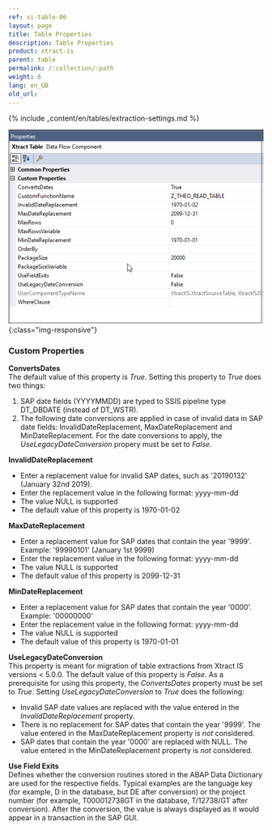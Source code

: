 ```yaml
---
ref: xi-table-06
layout: page
title: Table Properties
description: Table Properties
product: xtract-is
parent: table
permalink: /:collection/:path
weight: 6
lang: en_GB
old_url: 
---
```

{% include _content/en/tables/extraction-settings.md  %}

![Table-XIS-Properties](/img/content/Table-XIS-Properties.png){:class="img-responsive"}

### Custom Properties

**ConvertsDates**<br>
The default value of this property is *True*. Setting this property to *True* does two things:
1. SAP date fields (YYYYMMDD) are typed to SSIS pipeline type DT_DBDATE (instead of DT_WSTR).
2. The following date conversions are applied in case of invalid data in SAP date fields: InvalidDateReplacement, MaxDateReplacement and MinDateReplacement. For the date conversions to apply, the *UseLegacyDateConversion* propery must be set to *False*.<br>

**InvalidDateReplacement** <br>
* Enter a replacement value for invalid SAP dates, such as '20190132' (January 32nd  2019).
* Enter the replacement value in the following format: yyyy-mm-dd
* The value NULL is supported 
* The default value of this property is 1970-01-02

**MaxDateReplacement** <br>
* Enter a replacement value for SAP dates that contain the year '9999'. Example: '99990101' (January 1st 9999)
* Enter the replacement value in the following format: yyyy-mm-dd
* The value NULL is supported
* The default value of this property is 2099-12-31 

**MinDateReplacement** <br>
* Enter a replacement value for SAP dates that contain the year '0000'. Example: '00000000' 
* Enter the replacement value in the following format: yyyy-mm-dd
* The value NULL is supported
* The default value of this property is 1970-01-01 

**UseLegacyDateConversion**<br>
This property is meant for migration of table extractions from Xtract IS versions < 5.0.0. The default value of this property is *False*. As a prerequisite for using this property, the *ConvertsDates* property must be set to *True*. Setting *UseLegacyDateConversion* to *True* does the following:
* Invalid SAP date values are replaced with the value entered in the *InvalidDateReplacement* property.
* There is no replacement for SAP dates that contain the year '9999'. The value entered in the MaxDateReplacement property is *not* considered.
* SAP dates that contain the year '0000' are replaced with NULL. The value entered in the MinDateReplacement property is *not* considered.

**Use Field Exits**<br>
Defines whether the conversion routines stored in the ABAP Data Dictionary are used for the respective fields. Typical examples are the language key (for example, D in the database, but DE after conversion) or the project number (for example, T000012738GT in the database, T/12738/GT after conversion). After the conversion, the value is always displayed as it would appear in a transaction in the SAP GUI. <br>

